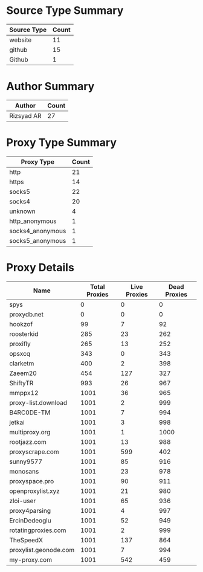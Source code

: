 # Source Type Summary

| Source Type | Count |
|-------------|-------|
| website | 11 |
| github | 15 |
| Github | 1 |


# Author Summary

| Author | Count |
|--------|-------|
| Rizsyad AR | 27 |


# Proxy Type Summary

| Proxy Type | Count |
|------------|-------|
| http | 21 |
| https | 14 |
| socks5 | 22 |
| socks4 | 20 |
| unknown | 4 |
| http_anonymous | 1 |
| socks4_anonymous | 1 |
| socks5_anonymous | 1 |


# Proxy Details

| Name | Total Proxies | Live Proxies | Dead Proxies |
|------|---------------|--------------|---------------|
| spys | 0 | 0 | 0 |
| proxydb.net | 0 | 0 | 0 |
| hookzof | 99 | 7 | 92 |
| roosterkid | 285 | 23 | 262 |
| proxifly | 265 | 13 | 252 |
| opsxcq | 343 | 0 | 343 |
| clarketm | 400 | 2 | 398 |
| Zaeem20 | 454 | 127 | 327 |
| ShiftyTR | 993 | 26 | 967 |
| mmppx12 | 1001 | 36 | 965 |
| proxy-list.download | 1001 | 2 | 999 |
| B4RC0DE-TM | 1001 | 7 | 994 |
| jetkai | 1001 | 3 | 998 |
| multiproxy.org | 1001 | 1 | 1000 |
| rootjazz.com | 1001 | 13 | 988 |
| proxyscrape.com | 1001 | 599 | 402 |
| sunny9577 | 1001 | 85 | 916 |
| monosans | 1001 | 23 | 978 |
| proxyspace.pro | 1001 | 90 | 911 |
| openproxylist.xyz | 1001 | 21 | 980 |
| zloi-user | 1001 | 65 | 936 |
| proxy4parsing | 1001 | 4 | 997 |
| ErcinDedeoglu | 1001 | 52 | 949 |
| rotatingproxies.com | 1001 | 2 | 999 |
| TheSpeedX | 1001 | 137 | 864 |
| proxylist.geonode.com | 1001 | 7 | 994 |
| my-proxy.com | 1001 | 542 | 459 |
